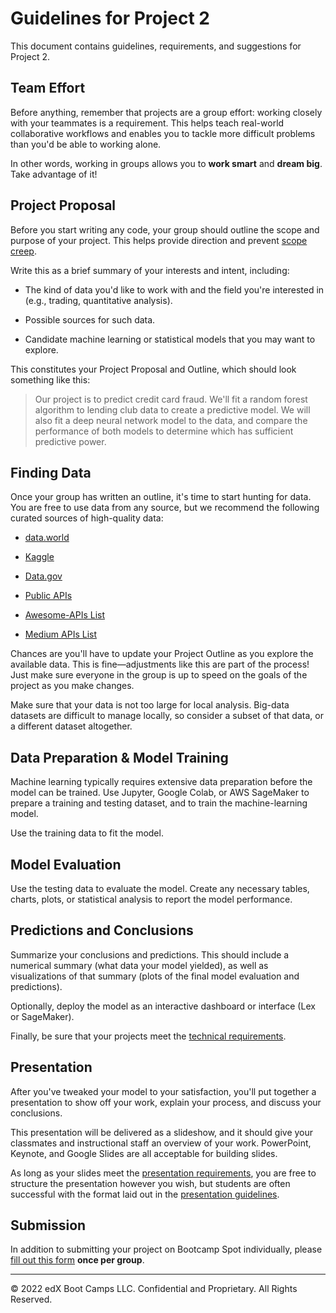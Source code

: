 # Guidelines for Project 2

This document contains guidelines, requirements, and suggestions for Project 2.

## Team Effort

Before anything, remember that projects are a group effort: working closely with your teammates is a requirement. This helps teach real-world collaborative workflows and enables you to tackle more difficult problems than you'd be able to working alone.

In other words, working in groups allows you to **work smart** and **dream big**. Take advantage of it!

## Project Proposal

Before you start writing any code, your group should outline the scope and purpose of your project. This helps provide direction and prevent [scope creep](https://en.wikipedia.org/wiki/Scope_creep).

Write this as a brief summary of your interests and intent, including:

* The kind of data you'd like to work with and the field you're interested in (e.g., trading, quantitative analysis).

* Possible sources for such data.

* Candidate machine learning or statistical models that you may want to explore.

This constitutes your Project Proposal and Outline, which should look something like this:

> Our project is to predict credit card fraud. We'll fit a random forest algorithm to lending club data to create a predictive model. We will also fit a deep neural network model to the data, and compare the performance of both models to determine which has sufficient predictive power.

## Finding Data

Once your group has written an outline, it's time to start hunting for data. You are free to use data from any source, but we recommend the following curated sources of high-quality data:

* [data.world](https://data.world/)

* [Kaggle](https://www.kaggle.com/)

* [Data.gov](https://www.data.gov)

* [Public APIs](https://github.com/abhishekbanthia/Public-APIs)

* [Awesome-APIs List](https://github.com/Kikobeats/awesome-api)

* [Medium APIs List](https://medium.com/@benjamin_libor/a-curated-collection-of-over-150-apis-to-build-great-products-fdcfa0f361bc)

Chances are you'll have to update your Project Outline as you explore the available data. This is fine—adjustments like this are part of the process! Just make sure everyone in the group is up to speed on the goals of the project as you make changes.

Make sure that your data is not too large for local analysis. Big-data datasets are difficult to manage locally, so consider a subset of that data, or a different dataset altogether.

## Data Preparation & Model Training

Machine learning typically requires extensive data preparation before the model can be trained. Use Jupyter, Google Colab, or AWS SageMaker to prepare a training and testing dataset, and to train the machine-learning model.

Use the training data to fit the model.

## Model Evaluation

Use the testing data to evaluate the model. Create any necessary tables, charts, plots, or statistical analysis to report the model performance.

## Predictions and Conclusions

Summarize your conclusions and predictions. This should include a numerical summary (what data your model yielded), as well as visualizations of that summary (plots of the final model evaluation and predictions).

Optionally, deploy the model as an interactive dashboard or interface (Lex or SageMaker).

Finally, be sure that your projects meet the [technical requirements](TechnicalRequirements.md).

## Presentation

After you've tweaked your model to your satisfaction, you'll put together a presentation to show off your work, explain your process, and discuss your conclusions.

This presentation will be delivered as a slideshow, and it should give your classmates and instructional staff an overview of your work. PowerPoint, Keynote, and Google Slides are all acceptable for building slides.

As long as your slides meet the [presentation requirements](PresentationRequirements.md), you are free to structure the presentation however you wish, but students are often successful with the format laid out in the [presentation guidelines](PresentationGuidelines.md).

## Submission

In addition to submitting your project on Bootcamp Spot individually, please [fill out this form](https://forms.gle/CBk5tyy4sSsGN8k38) **once per group**.

- - -

© 2022 edX Boot Camps LLC. Confidential and Proprietary. All Rights Reserved.
